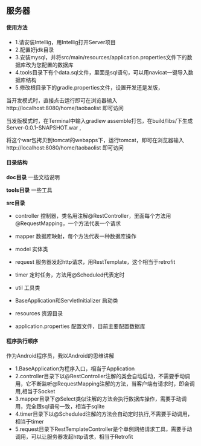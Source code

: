## 服务器

#### 使用方法
* 1.请安装Intellig，用Intellig打开Server项目
* 2.配置好jdk目录
* 3.安装mysql，并将src/main/resources/application.properties文件下的数据库改为您配置的数据库
* 4.tools目录下有个data.sql文件，里面是sql语句，可以用navicat一键导入数据库结构
* 5.修改根目录下的gradle.properties文件，设置开发还是发版，

当开发模式时，直接点击运行即可在浏览器输入http://localhost:8080/home/taobaolist 即可访问

当发版模式时，在Terminal中输入gradlew assemble打包，在build/libs/下生成Server-0.0.1-SNAPSHOT.war ,

将这个war包拷贝到tomcat的webapps下，运行tomcat，即可在浏览器输入http://localhost:8080/home/taobaolist 即可访问

#### 目录结构

**doc目录**  一些文档说明

**tools目录** 一些工具

**src目录**

* controller 
控制器，类名用注解@RestController，里面每个方法用@RequestMapping，一个方法代表一个请求

* mapper 
数据库映射，每个方法代表一种数据库操作

* model 
实体类

* request
服务器发起http请求，用RestTemplate，这个相当于retrofit

* timer
定时任务，方法用@Scheduled代表定时

* util
工具类

* BaseApplication和ServletInitializer
启动类

* resources
资源目录

* application.properties
配置文件，目前主要配置数据库

#### 程序执行顺序
作为Android程序员，我以Android的思维讲解
* 1.BaseApplication为程序入口，相当于Application
* 2.controller目录下以@RestController注解的类会自动启动，不需要手动调用，它不断监听@RequestMapping注解的方法，当客户端有请求时，即会调用,相当于Socket
* 3.mapper目录下@Select类似注解的方法会执行数据库操作，需要手动调用，完全跟sql语句一致，相当于sqlite
* 4.timer目录下以@Scheduled注解的方法会自动定时执行,不需要手动调用，相当于timer
* 5.request目录下RestTemplateController是个单例网络请求工具，需要手动调用，可以让服务器发起http请求，相当于Retrofit



